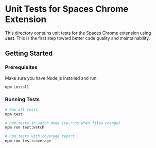 # Unit Tests for Spaces Chrome Extension

This directory contains unit tests for the Spaces Chrome extension using **Jest**. This is the first step toward better code quality and maintainability.

## Getting Started

### Prerequisites

Make sure you have Node.js installed and run:

```bash
npm install
```

### Running Tests

```bash
# Run all tests
npm test

# Run tests in watch mode (re-runs when files change)
npm run test:watch

# Run tests with coverage report
npm run test:coverage
```
